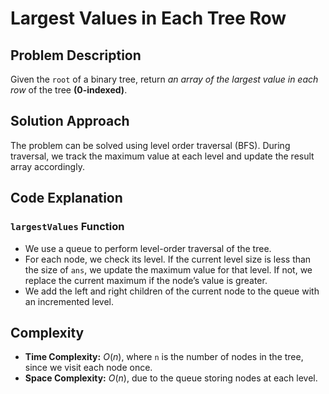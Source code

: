 # Largest Values in Each Tree Row

## Problem Description

Given the `root` of a binary tree, return *an array of the largest value in each row* of the tree **(0-indexed)**.

## Solution Approach

The problem can be solved using level order traversal (BFS). During traversal, we track the maximum value at each level and update the result array accordingly.

## Code Explanation

### `largestValues` Function

- We use a queue to perform level-order traversal of the tree.  
- For each node, we check its level. If the current level size is less than the size of `ans`, we update the maximum value for that level. If not, we replace the current maximum if the node’s value is greater.  
- We add the left and right children of the current node to the queue with an incremented level.

## Complexity

- **Time Complexity:** $O(n)$, where `n` is the number of nodes in the tree, since we visit each node once.  
- **Space Complexity:** $O(n)$, due to the queue storing nodes at each level.
